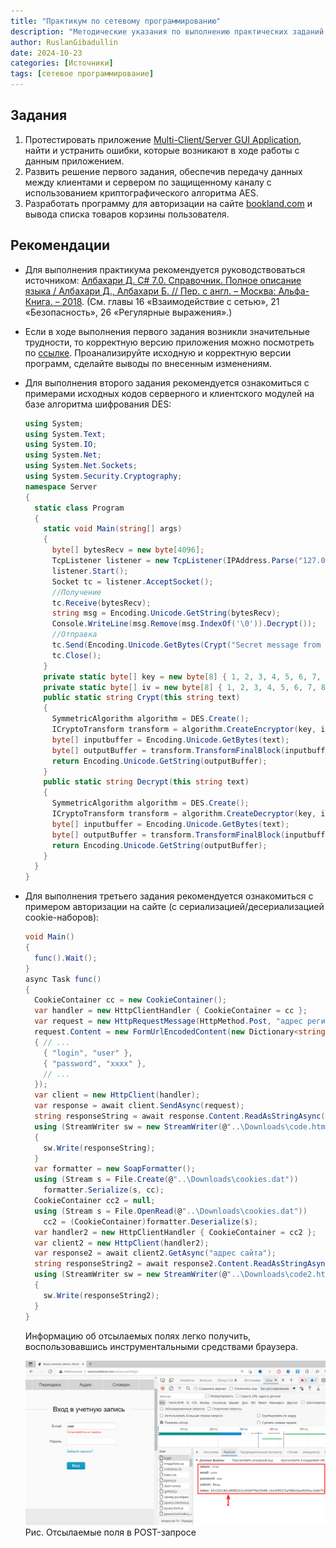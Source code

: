 ```yaml
---
title: "Практикум по сетевому программированию"
description: "Методические указания по выполнению практических заданий по по сетевому программированию на языке C#."
author: RuslanGibadullin
date: 2024-10-23
categories: [Источники]
tags: [сетевое программирование]
---
```


## Задания

1. Протестировать приложение [Multi-Client/Server GUI Application](https://csharpcooking.github.io/practice/Multi-Client-Chat-Server-Original-Version.zip), найти и устранить ошибки, которые возникают в ходе работы с данным приложением.
2. Развить решение первого задания, обеспечив передачу данных между клиентами и сервером по защищенному каналу с использованием криптографического алгоритма AES.
3. Разработать программу для авторизации на сайте [bookland.com](http://www.bookland.com) и вывода списка товаров корзины пользователя.

## Рекомендации

* Для выполнения практикума рекомендуется руководствоваться источником:
  [Албахари Д. C# 7.0. Справочник. Полное описание языка / Албахари Д., Албахари Б. // Пер. с англ. – Москва: Альфа-Книга. – 2018](https://csharpcooking.github.io/theory/AlbahariCSharp7.zip). (См. главы 16 «Взаимодействие с сетью», 21 «Безопасность», 26 «Регулярные выражения».)

* Если в ходе выполнения первого задания возникли значительные трудности, то корректную версию приложения можно посмотреть по [ссылке](https://csharpcooking.github.io/practice/Multi-Client-Chat-Server-Correct-Version.zip). Проанализируйте исходную и корректную версии программ, сделайте выводы по внесенным изменениям.

* Для выполнения второго задания рекомендуется ознакомиться с примерами исходных кодов серверного и клиентского модулей на базе алгоритма шифрования DES:

  ```csharp
  using System;
  using System.Text;
  using System.IO;
  using System.Net;
  using System.Net.Sockets;
  using System.Security.Cryptography;
  namespace Server
  {
    static class Program
    {
      static void Main(string[] args)
      {
        byte[] bytesRecv = new byte[4096];
        TcpListener listener = new TcpListener(IPAddress.Parse("127.0.0.1"), 5001);
        listener.Start();
        Socket tc = listener.AcceptSocket();
        //Получение
        tc.Receive(bytesRecv);
        string msg = Encoding.Unicode.GetString(bytesRecv);
        Console.WriteLine(msg.Remove(msg.IndexOf('\0')).Decrypt());
        //Отправка
        tc.Send(Encoding.Unicode.GetBytes(Crypt("Secret message from server.")));
        tc.Close();
      }
      private static byte[] key = new byte[8] { 1, 2, 3, 4, 5, 6, 7, 8 };
      private static byte[] iv = new byte[8] { 1, 2, 3, 4, 5, 6, 7, 8 };
      public static string Crypt(this string text)
      {
        SymmetricAlgorithm algorithm = DES.Create();
        ICryptoTransform transform = algorithm.CreateEncryptor(key, iv);
        byte[] inputbuffer = Encoding.Unicode.GetBytes(text);
        byte[] outputBuffer = transform.TransformFinalBlock(inputbuffer, 0, inputbuffer.Length);
        return Encoding.Unicode.GetString(outputBuffer);
      }
      public static string Decrypt(this string text)
      {
        SymmetricAlgorithm algorithm = DES.Create();
        ICryptoTransform transform = algorithm.CreateDecryptor(key, iv);
        byte[] inputbuffer = Encoding.Unicode.GetBytes(text);
        byte[] outputBuffer = transform.TransformFinalBlock(inputbuffer, 0, inputbuffer.Length);
        return Encoding.Unicode.GetString(outputBuffer);
      }
    }
  }
  ```
  
* Для выполнения третьего задания рекомендуется ознакомиться с примером авторизации на сайте (с сериализацией/десериализацией cookie-наборов):
  
  ```csharp
  void Main()
  {
    func().Wait();
  }
  async Task func()
  {
    CookieContainer cc = new CookieContainer();
    var handler = new HttpClientHandler { CookieContainer = cc };
    var request = new HttpRequestMessage(HttpMethod.Post, "адрес регистрационной формы сайта");
    request.Content = new FormUrlEncodedContent(new Dictionary<string, string>
    { // ...
      { "login", "user" },
      { "password", "xxxx" }, 
      // ...
    });
    var client = new HttpClient(handler);
    var response = await client.SendAsync(request);
    string responseString = await response.Content.ReadAsStringAsync();
    using (StreamWriter sw = new StreamWriter(@"..\Downloads\code.html", false, System.Text.Encoding.Default))
    {
      sw.Write(responseString);
    }
    var formatter = new SoapFormatter();
    using (Stream s = File.Create(@"..\Downloads\cookies.dat"))
      formatter.Serialize(s, cc);
    CookieContainer cc2 = null;
    using (Stream s = File.OpenRead(@"..\Downloads\cookies.dat"))
      cc2 = (CookieContainer)formatter.Deserialize(s);
    var handler2 = new HttpClientHandler { CookieContainer = cc2 };
    var client2 = new HttpClient(handler2);
    var response2 = await client2.GetAsync("адрес сайта");
    string responseString2 = await response2.Content.ReadAsStringAsync();
    using (StreamWriter sw = new StreamWriter(@"..\Downloads\code2.html", false, System.Text.Encoding.Default))
    {
      sw.Write(responseString2);
    }
  }
  ```
  Информацию об отсылаемых полях легко получить, воспользовавшись инструментальными средствами браузера.

  ![](https://raw.githubusercontent.com/CSharpCooking/CSharpCooking.github.io/refs/heads/main/pastes/2022-01-31-21-21-30.png)  
  Рис. Отсылаемые поля в POST-запросе
